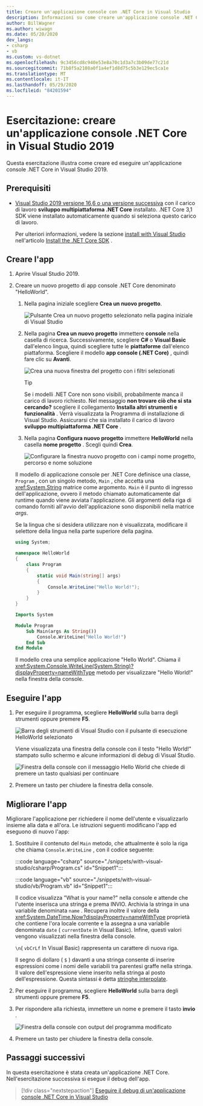 ```yaml
---
title: Creare un'applicazione console con .NET Core in Visual Studio
description: Informazioni su come creare un'applicazione console .NET Core con C# o Visual Basic con Visual Studio.
author: BillWagner
ms.author: wiwagn
ms.date: 05/20/2020
dev_langs:
- csharp
- vb
ms.custom: vs-dotnet
ms.openlocfilehash: 9c3456cd8c940e53e8a70c1d3a7c3b09de77c21d
ms.sourcegitcommit: 71b8f5a2108a0f1a4ef1d8d75c5b3e129ec5ca1e
ms.translationtype: MT
ms.contentlocale: it-IT
ms.lasthandoff: 05/29/2020
ms.locfileid: "84201594"
---
```

# <a name="tutorial-create-a-net-core-console-application-in-visual-studio-2019"></a>Esercitazione: creare un'applicazione console .NET Core in Visual Studio 2019

Questa esercitazione illustra come creare ed eseguire un'applicazione console .NET Core in Visual Studio 2019.

## <a name="prerequisites"></a>Prerequisiti

- [Visual Studio 2019 versione 16,6 o una versione successiva](https://visualstudio.microsoft.com/downloads/?utm_medium=microsoft&utm_source=docs.microsoft.com&utm_campaign=inline+link&utm_content=download+vs2019) con il carico di lavoro **sviluppo multipiattaforma .NET Core** installato. .NET Core 3,1 SDK viene installato automaticamente quando si seleziona questo carico di lavoro.

  Per ulteriori informazioni, vedere la sezione [install with Visual Studio](../install/sdk.md?pivots=os-windows#install-with-visual-studio) nell'articolo [Install the .NET Core SDK](../install/sdk.md?pivots=os-windows) .

## <a name="create-the-app"></a>Creare l'app

<!-- markdownlint-disable MD025 -->

1. Aprire Visual Studio 2019.

1. Creare un nuovo progetto di app console .NET Core denominato "HelloWorld".

   1. Nella pagina iniziale scegliere **Crea un nuovo progetto**.

      ![Pulsante Crea un nuovo progetto selezionato nella pagina iniziale di Visual Studio](./media/with-visual-studio/start-window.png)

   1. Nella pagina **Crea un nuovo progetto** immettere **console** nella casella di ricerca. Successivamente, scegliere **C#** o **Visual Basic** dall'elenco lingua, quindi scegliere tutte le **piattaforme** dall'elenco piattaforma. Scegliere il modello **app console (.NET Core)** , quindi fare clic su **Avanti**.

      ![Crea una nuova finestra del progetto con i filtri selezionati](./media/with-visual-studio/create-new-project.png)

      > [!TIP]
      > Se i modelli .NET Core non sono visibili, probabilmente manca il carico di lavoro richiesto. Nel messaggio **non trovare ciò che si sta cercando?** scegliere il collegamento **Installa altri strumenti e funzionalità** . Verrà visualizzata la Programma di installazione di Visual Studio. Assicurarsi che sia installato il carico di lavoro **sviluppo multipiattaforma .NET Core** .

   1. Nella pagina **Configura nuovo progetto** immettere **HelloWorld** nella casella **nome progetto** . Scegli quindi **Crea**.

      ![Configurare la finestra nuovo progetto con i campi nome progetto, percorso e nome soluzione](./media/with-visual-studio/configure-new-project.png)

   Il modello di applicazione console per .NET Core definisce una classe, `Program` , con un singolo metodo, `Main` , che accetta una <xref:System.String> matrice come argomento. `Main` è il punto di ingresso dell'applicazione, ovvero il metodo chiamato automaticamente dal runtime quando viene avviata l'applicazione. Gli argomenti della riga di comando forniti all'avvio dell'applicazione sono disponibili nella matrice *args*.

   Se la lingua che si desidera utilizzare non è visualizzata, modificare il selettore della lingua nella parte superiore della pagina.

   ```csharp
   using System;

   namespace HelloWorld
   {
       class Program
       {
           static void Main(string[] args)
           {
               Console.WriteLine("Hello World!");
           }
       }
   }
   ```

   ```vb
   Imports System

   Module Program
       Sub Main(args As String())
           Console.WriteLine("Hello World!")
       End Sub
   End Module
   ```

   Il modello crea una semplice applicazione "Hello World". Chiama il <xref:System.Console.WriteLine(System.String)?displayProperty=nameWithType> metodo per visualizzare "Hello World!" nella finestra della console.

## <a name="run-the-app"></a>Eseguire l'app

1. Per eseguire il programma, scegliere **HelloWorld** sulla barra degli strumenti oppure premere **F5**.

   ![Barra degli strumenti di Visual Studio con il pulsante di esecuzione HelloWorld selezionato](./media/with-visual-studio/run-program.png)

   Viene visualizzata una finestra della console con il testo "Hello World!" stampato sullo schermo e alcune informazioni di debug di Visual Studio.

   ![Finestra della console con il messaggio Hello World che chiede di premere un tasto qualsiasi per continuare](./media/with-visual-studio/hello-world-console.png)

1. Premere un tasto per chiudere la finestra della console.

## <a name="enhance-the-app"></a>Migliorare l'app

Migliorare l'applicazione per richiedere il nome dell'utente e visualizzarlo insieme alla data e all'ora. Le istruzioni seguenti modificano l'app ed eseguono di nuovo l'app:

1. Sostituire il contenuto del `Main` metodo, che attualmente è solo la riga che chiama `Console.WriteLine` , con il codice seguente:

   :::code language="csharp" source="./snippets/with-visual-studio/csharp/Program.cs" id="Snippet1":::

   :::code language="vb" source="./snippets/with-visual-studio/vb/Program.vb" id="Snippet1":::

   Il codice visualizza "What is your name?" nella console e attende che l'utente inserisca una stringa e prema INVIO. Archivia la stringa in una variabile denominata `name` . Recupera inoltre il valore della <xref:System.DateTime.Now?displayProperty=nameWithType> proprietà che contiene l'ora locale corrente e la assegna a una variabile denominata `date` ( `currentDate` in Visual Basic). Infine, questi valori vengono visualizzati nella finestra della console.

   `\n`( `vbCrLf` In Visual Basic) rappresenta un carattere di nuova riga.

   Il segno di dollaro ( `$` ) davanti a una stringa consente di inserire espressioni come i nomi delle variabili tra parentesi graffe nella stringa. Il valore dell'espressione viene inserito nella stringa al posto dell'espressione. Questa sintassi è detta [stringhe interpolate](../../csharp/language-reference/tokens/interpolated.md).

1. Per eseguire il programma, scegliere **HelloWorld** sulla barra degli strumenti oppure premere **F5**.

1. Per rispondere alla richiesta, immettere un nome e premere il tasto **invio** .

   ![Finestra della console con output del programma modificato](./media/with-visual-studio/hello-world-update.png)

1. Premere un tasto per chiudere la finestra della console.

## <a name="next-steps"></a>Passaggi successivi

In questa esercitazione è stata creata un'applicazione .NET Core. Nell'esercitazione successiva si esegue il debug dell'app.

> [!div class="nextstepaction"]
> [Eseguire il debug di un'applicazione console .NET Core in Visual Studio](debugging-with-visual-studio.md)
